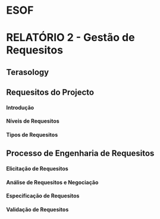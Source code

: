# ESOF
# RELATÓRIO 2 - Gestão de Requesitos
## Terasology

## Requesitos do Projecto

#### Introdução

#### Níveis de Requesitos

#### Tipos de Requesitos

## Processo de Engenharia de Requesitos

#### Elicitação de Requesitos

#### Análise de Requesitos e Negociação

#### Especificação de Requesitos

#### Validação de Requesitos
